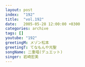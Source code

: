 ```yaml
---
layout: post
index:  "192"
title:  "vol.192"
date:   2005-05-28 12:00:00 +0300
categories: archive
tags: []
youtube: "192"
greetingM: メゾン松本
greetingT: てなもんや光聖
songName: 二重唱(デュエット)
singer: 岩崎宏美
---
```

